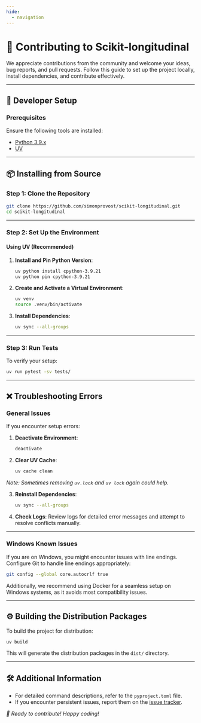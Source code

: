 ```yaml
---
hide:
  - navigation
---
```


# 🤝 Contributing to Scikit-longitudinal

We appreciate contributions from the community and welcome your ideas, bug reports, and pull requests. Follow this guide to set up the project locally, install dependencies, and contribute effectively.

---

## 🚀 Developer Setup

### Prerequisites
Ensure the following tools are installed:
- [Python 3.9.x](https://www.python.org/downloads/release/python-398/)
- [UV](https://docs.astral.sh/uv/)

---

## 📦 Installing from Source

### Step 1: Clone the Repository
```bash
git clone https://github.com/simonprovost/scikit-longitudinal.git
cd scikit-longitudinal
```

---

### Step 2: Set Up the Environment

#### Using UV (Recommended)
1. **Install and Pin Python Version**:
   ```bash
   uv python install cpython-3.9.21
   uv python pin cpython-3.9.21
   ```

2. **Create and Activate a Virtual Environment**:
   ```bash
   uv venv
   source .venv/bin/activate
   ```

3. **Install Dependencies**:
   ```bash
   uv sync --all-groups
   ```

---

### Step 3: Run Tests
To verify your setup:
```bash
uv run pytest -sv tests/
```

---

## ❌ Troubleshooting Errors

### General Issues
If you encounter setup errors:
1. **Deactivate Environment**:
   ```bash
   deactivate
   ```

2. **Clear UV Cache**:
   ```bash
   uv cache clean
   ```
   
_Note: Sometimes removing `uv.lock` and `uv lock` again could help._

3. **Reinstall Dependencies**:
   ```bash
   uv sync --all-groups
   ```

4. **Check Logs**: Review logs for detailed error messages and attempt to resolve conflicts manually.

---

### Windows Known Issues

If you are on Windows, you might encounter issues with line endings. Configure Git to handle line endings appropriately:
```bash
git config --global core.autocrlf true
```

Additionally, we recommend using Docker for a seamless setup on Windows systems, as it avoids most compatibility issues.

---

## ⚙️ Building the Distribution Packages

To build the project for distribution:
```bash
uv build
```

This will generate the distribution packages in the `dist/` directory.

---

## 🛠️ Additional Information

- For detailed command descriptions, refer to the `pyproject.toml` file.
- If you encounter persistent issues, report them on the [issue tracker](https://github.com/simonprovost/scikit-longitudinal/issues).

_🎉 Ready to contribute! Happy coding!_